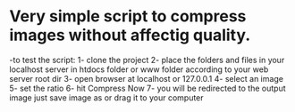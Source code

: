 # Very simple script to compress images without affectig quality.

-to test the script:
  1- clone the project
  2- place the folders and files in your localhost server in htdocs folder or www folder according to your web server root dir
  3- open browser at localhost or 127.0.0.1
  4- select an image
  5- set the ratio
  6- hit Compress Now
  7- you will be redirected to the output image just save image as or drag it to your computer

